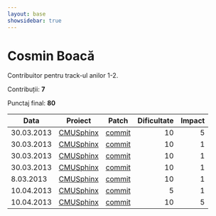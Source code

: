 ```yaml
---
layout: base
showsidebar: true
---
```


# Cosmin Boacă

Contribuitor pentru track-ul anilor 1-2.

Contribuții: **7**

Punctaj final: **80**

|Data |Proiect | Patch |Dificultate|Impact|
|-----|--------|-------|----------:|-----:|
|30.03.2013|[CMUSphinx][sphinx]|[commit](http://sourceforge.net/p/cmusphinx/code/11730/)|10|5|
|30.03.2013|[CMUSphinx][sphinx]|[commit](http://sourceforge.net/p/cmusphinx/code/11729/)|10|1|
|30.03.2013|[CMUSphinx][sphinx]|[commit](http://sourceforge.net/p/cmusphinx/code/11728/)|10|1|
|30.03.2013|[CMUSphinx][sphinx]|[commit](http://sourceforge.net/p/cmusphinx/code/11725/)|10|1|
| 8.03.2013|[CMUSphinx][sphinx]|[commit](http://sourceforge.net/p/cmusphinx/code/11739/)|10|1|
|10.04.2013|[CMUSphinx][sphinx]|[commit](http://sourceforge.net/p/cmusphinx/code/11743/)|5|1|
|10.04.2013|[CMUSphinx][sphinx]|[commit](http://sourceforge.net/p/cmusphinx/code/11742/)|10|5|

[sphinx]: http://cmusphinx.sourceforge.net/ "CMUSphinx"
